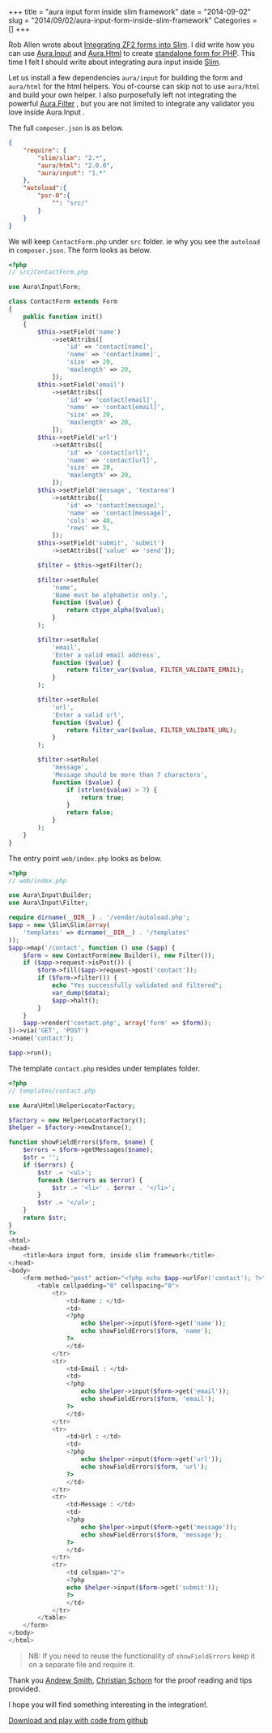 +++
title = "aura input form inside slim framework"
date = "2014-09-02"
slug = "2014/09/02/aura-input-form-inside-slim-framework"
Categories = []
+++

Rob Allen wrote about [Integrating ZF2 forms into Slim](http://akrabat.com/zend-framework-2/integrating-zf2-forms-into-slim/).
I did write how you can use [Aura.Input](https://github.com/auraphp/Aura.Input/tree/develop) and [Aura.Html](https://github.com/auraphp/Aura.Html) to create [standalone form for PHP](http://harikt.com/phpform/).
This time I felt I should write about integrating aura input inside [Slim](http://slimframework.com/).

Let us install a few dependencies `aura/input` for building the form and
`aura/html` for the html helpers. You of-course can skip not to use `aura/html`
and build your own helper. I also purposefully left not integrating the powerful 
[Aura.Filter](https://github.com/auraphp/Aura.Filter/tree/develop) , but you 
are not limited to integrate any validator you love inside Aura.Input .

The full `composer.json` is as below.

```json
{
    "require": {
        "slim/slim": "2.*",
        "aura/html": "2.0.0",
        "aura/input": "1.*"
    },
    "autoload":{
        "psr-0":{
            "": "src/"
        }
    }
}
```

We will keep `ContactForm.php` under `src` folder. ie why you see the
`autoload` in `composer.json`. The form looks as below.

```php
<?php
// src/ContactForm.php

use Aura\Input\Form;

class ContactForm extends Form
{
    public function init()
    {
        $this->setField('name')
            ->setAttribs([
                'id' => 'contact[name]',
                'name' => 'contact[name]',
                'size' => 20,
                'maxlength' => 20,
            ]);
        $this->setField('email')
            ->setAttribs([
                'id' => 'contact[email]',
                'name' => 'contact[email]',
                'size' => 20,
                'maxlength' => 20,
            ]);
        $this->setField('url')
            ->setAttribs([
                'id' => 'contact[url]',
                'name' => 'contact[url]',
                'size' => 20,
                'maxlength' => 20,
            ]);
        $this->setField('message', 'textarea')
            ->setAttribs([
                'id' => 'contact[message]',
                'name' => 'contact[message]',
                'cols' => 40,
                'rows' => 5,
            ]);
        $this->setField('submit', 'submit')
            ->setAttribs(['value' => 'send']);

        $filter = $this->getFilter();

        $filter->setRule(
            'name',
            'Name must be alphabetic only.',
            function ($value) {
                return ctype_alpha($value);
            }
        );

        $filter->setRule(
            'email',
            'Enter a valid email address',
            function ($value) {
                return filter_var($value, FILTER_VALIDATE_EMAIL);
            }
        );

        $filter->setRule(
            'url',
            'Enter a valid url',
            function ($value) {
                return filter_var($value, FILTER_VALIDATE_URL);
            }
        );

        $filter->setRule(
            'message',
            'Message should be more than 7 characters',
            function ($value) {
                if (strlen($value) > 7) {
                    return true;
                }
                return false;
            }
        );
    }
}
```

The entry point `web/index.php` looks as below.

```php
<?php
// web/index.php

use Aura\Input\Builder;
use Aura\Input\Filter;

require dirname(__DIR__) . '/vendor/autoload.php';
$app = new \Slim\Slim(array(
    'templates' => dirname(__DIR__) . '/templates'
));
$app->map('/contact', function () use ($app) {
    $form = new ContactForm(new Builder(), new Filter());
    if ($app->request->isPost()) {
        $form->fill($app->request->post('contact'));
        if ($form->filter()) {
            echo "Yes successfully validated and filtered";
            var_dump($data);
            $app->halt();
        }
    }
    $app->render('contact.php', array('form' => $form));
})->via('GET', 'POST')
->name('contact');

$app->run();
```

The template `contact.php` resides under templates folder.

```php
<?php
// templates/contact.php

use Aura\Html\HelperLocatorFactory;

$factory = new HelperLocatorFactory();
$helper = $factory->newInstance();

function showFieldErrors($form, $name) {
    $errors = $form->getMessages($name);
    $str = '';
    if ($errors) {
        $str .= '<ul>';
        foreach ($errors as $error) {
            $str .= '<li>' . $error . '</li>';
        }
        $str .= '</ul>';
    }
    return $str;
}
?>
<html>
<head>
    <title>Aura input form, inside slim framework</title>
</head>
<body>
    <form method="post" action="<?php echo $app->urlFor('contact'); ?>" enctype="multipart/form-data" >
        <table cellpadding="0" cellspacing="0">
            <tr>
                <td>Name : </td>
                <td>
                <?php
                    echo $helper->input($form->get('name'));
                    echo showFieldErrors($form, 'name');
                ?>
                </td>
            </tr>
            <tr>
                <td>Email : </td>
                <td>
                <?php
                    echo $helper->input($form->get('email'));
                    echo showFieldErrors($form, 'email');
                ?>
                </td>
            </tr>
            <tr>
                <td>Url : </td>
                <td>
                <?php
                    echo $helper->input($form->get('url'));
                    echo showFieldErrors($form, 'url');
                ?>
                </td>
            </tr>
            <tr>
                <td>Message : </td>
                <td>
                <?php
                    echo $helper->input($form->get('message'));
                    echo showFieldErrors($form, 'message');
                ?>
                </td>
            </tr>
            <tr>
                <td colspan="2">
                <?php
                echo $helper->input($form->get('submit'));
                ?>
                </td>
            </tr>
        </table>
    </form>
</body>
</html>
```

> NB: If you need to reuse the functionality of `showFieldErrors` keep it on a separate file and require it.

Thank you [Andrew Smith](https://twitter.com/silentworks), [Christian Schorn](https://twitter.com/cschorn) for the proof reading and tips provided. 

I hope you will find something interesting in the integration!.

[Download and play with code from github](https://github.com/harikt/slim-aura-form)
